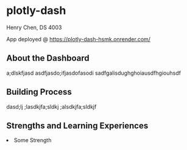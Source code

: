 # plotly-dash

Henry Chen, DS 4003

App deployed @ https://plotly-dash-hsmk.onrender.com/

## About the Dashboard

a;dlskfjasd asdfjasdo;ifjasdofasodi sadfgalisdughghoiausdfhgiouhsdf

## Building Process

dasd;lj ;lasdkjfa;sldkj ;alsdkjfa;sldkjf

## Strengths and Learning Experiences

<li> Some Strength

